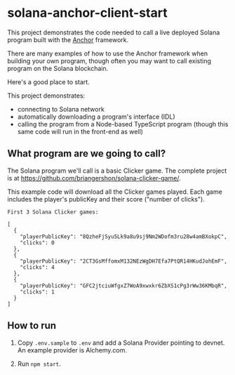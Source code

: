 # solana-anchor-client-start

This project demonstrates the code needed to call a live deployed Solana program built with the [Anchor](https://github.com/coral-xyz/anchor) framework.

There are many examples of how to use the Anchor framework when building your own program, though often you may want to call existing program on the Solana blockchain.

Here's a good place to start.

This project demonstrates:

- connecting to Solana network
- automatically downloading a program's interface (IDL)
- calling the program from a Node-based TypeScript program (though this same code will run in the front-end as well)

## What program are we going to call?

The Solana program we'll call is a basic Clicker game. The complete project is at <https://github.com/briangershon/solana-clicker-game/>.

This example code will download all the Clicker games played. Each game includes the player's publicKey and their score ("number of clicks").

```
First 3 Solana Clicker games:

[
  {
    "playerPublicKey": "8QzheFjSyu5Lk9a8u9sj9Nm2WDofm3ru28w4amBXokpC",
    "clicks": 0
  },
  {
    "playerPublicKey": "2CT3GsMffomxM132NEzWgDH7Efa7PtQR14HKudJohEmF",
    "clicks": 4
  },
  {
    "playerPublicKey": "GFC2jtciuWfgxZ7WoA9xwxkr6ZbXS1cPg3rWw36KMbqR",
    "clicks": 1
  }
]
```

## How to run

1. Copy `.env.sample` to `.env` and add a Solana Provider pointing to devnet. An example provider is Alchemy.com.

2. Run `npm start`.
